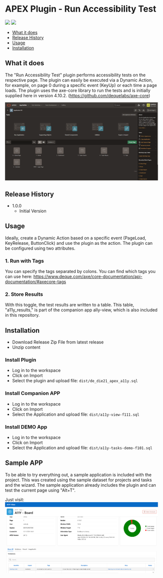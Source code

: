 
# APEX Plugin - Run Accessibility Test

![](https://img.shields.io/badge/APEX%20Versions-23.1%20--%2024.1-green)   ![](https://img.shields.io/badge/Plug--In%20Type-Dynamic--Action-orange)

- [What it does](#what-it-does)
- [Release History](#release-history)
- [Usage](#usage)
- [Installation](#installation)


## What it does

The "Run Accessibility Test" plugin performs accessibility tests on the respective page. The plugin can easily be executed via a Dynamic Action, for example, on page 0 during a specific event (KeyUp) or each time a page loads. The plugin uses the axe-core library to run the tests and is initially supplied here in version 4.10.2. (https://github.com/dequelabs/axe-core)

![](docs/screen-record-show-plugin-with-companion-app.gif)

## Release History

- 1.0.0
  - Initial Version



## Usage

Ideally, create a Dynamic Action based on a specific event (PageLoad, KeyRelease, ButtonClick) and use the plugin as the action. The plugin can be configured using two attributes.

### 1. Run with Tags

You can specify the tags separated by colons. You can find which tags you can use here: https://www.deque.com/axe/core-documentation/api-documentation/#axecore-tags

### 2. Store Results

With this toggle, the test results are written to a table. This table, "a11y_results," is part of the companion app ally-view, which is also included in this repository.



## Installation

- Download Release Zip File from latest release
- Unzip content

### Install Plugin

- Log in to the workspace
- Click on Import
- Select the plugin and upload file: `dist/de_die21_apex_a11y.sql`

### Install Companion APP

- Log in to the workspace
- Click on Import
- Select the Application and upload file: `dist/a11y-view-f111.sql`

### Install DEMO App

- Log in to the workspace
- Click on Import
- Select the Application and upload file: `dist/a11y-tasks-demo-f101.sql`


## Sample APP

To be able to try everything out, a sample application is included with the project. This was created using the sample dataset for projects and tasks and the wizard. The sample application already includes the plugin and can test the current page using "Alt+T".

Just visit: ![Screeshot](https://github.com/MaikMichel/apex-plugin-a11y-tests/blob/main/docs/screenshot-showing-a11y-view-board.png?raw=true)
